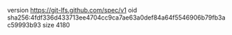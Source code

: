 version https://git-lfs.github.com/spec/v1
oid sha256:4fdf336d433713ee4704cc9ca7ae63a0def84a64f5546906b79fb3ac59993b93
size 4180
